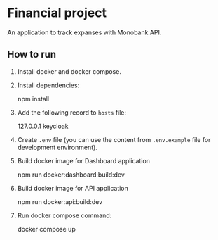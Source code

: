 # Financial project

An application to track expanses with Monobank API.

## How to run

1. Install docker and docker compose.
2. Install dependencies:


    npm install


3. Add the following record to `hosts` file:


    127.0.0.1 keycloak


4. Create `.env` file (you can use the content from `.env.example` file for development environment).
5. Build docker image for Dashboard application


      npm run docker:dashboard:build:dev

6. Build docker image for API application


      npm run docker:api:build:dev

7. Run docker compose command:


      docker compose up
